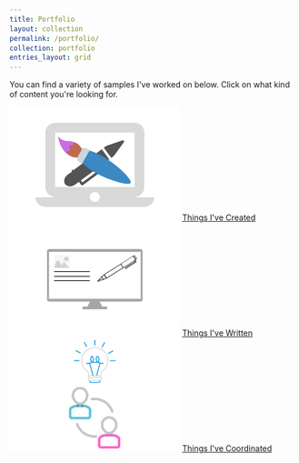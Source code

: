 ```yaml
---
title: Portfolio
layout: collection
permalink: /portfolio/
collection: portfolio
entries_layout: grid
---
```


You can find a variety of samples I've worked on below. Click on what kind of content you're looking for. 

![Creations](/assets/images/create_icon.png "Things I've Created") [Things I've Created](/create/)
![Writing](/assets/images/written_icon.png "Things I've Written")  [Things I've Written](/written/)
![Coordinated](/assets/images/helped_icon.png "Things I've Helped With") [Things I've Coordinated](/helped/)

